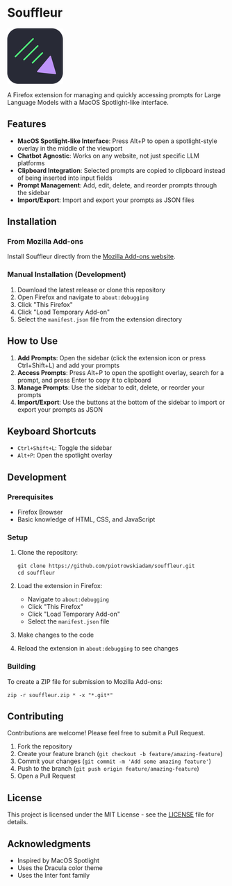 # Souffleur

![Souffleur Logo](icons/icon128.png)

A Firefox extension for managing and quickly accessing prompts for Large Language Models with a MacOS Spotlight-like interface.

## Features

- **MacOS Spotlight-like Interface**: Press Alt+P to open a spotlight-style overlay in the middle of the viewport
- **Chatbot Agnostic**: Works on any website, not just specific LLM platforms
- **Clipboard Integration**: Selected prompts are copied to clipboard instead of being inserted into input fields
- **Prompt Management**: Add, edit, delete, and reorder prompts through the sidebar
- **Import/Export**: Import and export your prompts as JSON files

## Installation

### From Mozilla Add-ons

Install Souffleur directly from the [Mozilla Add-ons website](https://addons.mozilla.org/en-US/firefox/addon/souffleur/).

### Manual Installation (Development)

1. Download the latest release or clone this repository
2. Open Firefox and navigate to `about:debugging`
3. Click "This Firefox"
4. Click "Load Temporary Add-on"
5. Select the `manifest.json` file from the extension directory

## How to Use

1. **Add Prompts**: Open the sidebar (click the extension icon or press Ctrl+Shift+L) and add your prompts
2. **Access Prompts**: Press Alt+P to open the spotlight overlay, search for a prompt, and press Enter to copy it to clipboard
3. **Manage Prompts**: Use the sidebar to edit, delete, or reorder your prompts
4. **Import/Export**: Use the buttons at the bottom of the sidebar to import or export your prompts as JSON

## Keyboard Shortcuts

- `Ctrl+Shift+L`: Toggle the sidebar
- `Alt+P`: Open the spotlight overlay

## Development

### Prerequisites

- Firefox Browser
- Basic knowledge of HTML, CSS, and JavaScript

### Setup

1. Clone the repository:
   ```
   git clone https://github.com/piotrowskiadam/souffleur.git
   cd souffleur
   ```

2. Load the extension in Firefox:
   - Navigate to `about:debugging`
   - Click "This Firefox"
   - Click "Load Temporary Add-on"
   - Select the `manifest.json` file

3. Make changes to the code
4. Reload the extension in `about:debugging` to see changes

### Building

To create a ZIP file for submission to Mozilla Add-ons:

```
zip -r souffleur.zip * -x "*.git*"
```

## Contributing

Contributions are welcome! Please feel free to submit a Pull Request.

1. Fork the repository
2. Create your feature branch (`git checkout -b feature/amazing-feature`)
3. Commit your changes (`git commit -m 'Add some amazing feature'`)
4. Push to the branch (`git push origin feature/amazing-feature`)
5. Open a Pull Request

## License

This project is licensed under the MIT License - see the [LICENSE](LICENSE) file for details.

## Acknowledgments

- Inspired by MacOS Spotlight
- Uses the Dracula color theme
- Uses the Inter font family